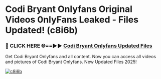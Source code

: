 # Codi Bryant Onlyfans Original Videos 0nlyFans Leaked - Files Updated! (c8i6b)

<h3>🔴 CLICK HERE 🌐==►► <a href="https://tinyurl.com/2m67pmp6" rel="nofollow">Codi Bryant Onlyfans Updated Files</a></h3>

Get Codi Bryant Onlyfans and all content. Now you can access all videos and pictures of Codi Bryant Onlyfans. New Updated Files 2025!

[![c8i6b](https://i.imgur.com/H4QAA4z.gif)](https://tinyurl.com/2m67pmp6)